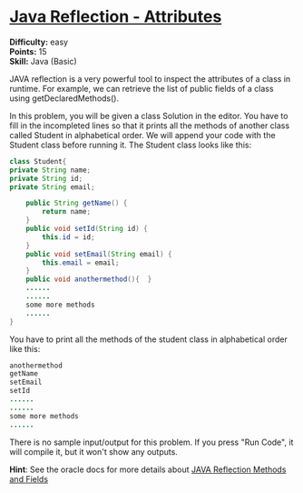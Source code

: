 # [Java Reflection - Attributes](https://www.hackerrank.com/challenges/java-reflection-attributes/problem)

**Difficulty:** easy
</br>**Points:** 15
</br>**Skill:** Java (Basic)

JAVA reflection is a very powerful tool to inspect the attributes of a class in runtime. For example, we can retrieve the list of public fields of a class using getDeclaredMethods().

In this problem, you will be given a class Solution in the editor. You have to fill in the incompleted lines so that it prints all the methods of another class called Student in alphabetical order. We will append your code with the Student class before running it. The Student class looks like this:
````java
class Student{
private String name;
private String id;
private String email;

    public String getName() {
        return name;
    }
    public void setId(String id) {
        this.id = id;
    }
    public void setEmail(String email) {
        this.email = email;
    }
    public void anothermethod(){  }
    ......
    ......
    some more methods
    ......
}
````

You have to print all the methods of the student class in alphabetical order like this:
````java
anothermethod
getName
setEmail
setId
......
......
some more methods
......
````

There is no sample input/output for this problem. If you press "Run Code", it will compile it, but it won't show any outputs.

**Hint**: See the oracle docs for more details about [JAVA Reflection Methods and Fields](https://docs.oracle.com/javase/tutorial/reflect/class/classMembers.html)